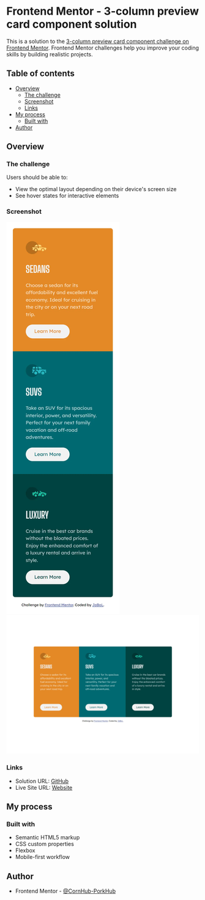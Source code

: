 # Frontend Mentor - 3-column preview card component solution

This is a solution to the [3-column preview card component challenge on Frontend Mentor](https://www.frontendmentor.io/challenges/3column-preview-card-component-pH92eAR2-). Frontend Mentor challenges help you improve your coding skills by building realistic projects. 

## Table of contents

- [Overview](#overview)
  - [The challenge](#the-challenge)
  - [Screenshot](#screenshot)
  - [Links](#links)
- [My process](#my-process)
  - [Built with](#built-with)
- [Author](#author)

## Overview

### The challenge

Users should be able to:

- View the optimal layout depending on their device's screen size
- See hover states for interactive elements

### Screenshot

![Mobile Preview](./screenshots/mobile-preview.webp)
![Desktop Preview](./screenshots/desktop-preview.webp)

### Links

- Solution URL: [GitHub](https://github.com/c-h-a-r-m-a-n-d-e-r/3-column-preview-card-component/tree/gh-pages)
- Live Site URL: [Website](https://c-h-a-r-m-a-n-d-e-r.github.io/3-column-preview-card-component/)

## My process

### Built with

- Semantic HTML5 markup
- CSS custom properties
- Flexbox
- Mobile-first workflow

## Author

- Frontend Mentor - [@CornHub-PorkHub](https://www.frontendmentor.io/profile/CornHub-PorkHub)
